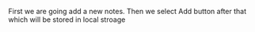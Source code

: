 First we are going add a new notes.
Then we select Add button
after that which will be stored in local stroage
